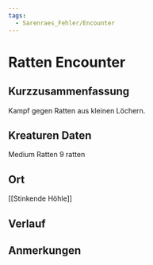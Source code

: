 ```yaml
---
tags:
  - Sarenraes_Fehler/Encounter
---
```

# Ratten Encounter
## Kurzzusammenfassung
Kampf gegen Ratten aus kleinen Löchern.

## Kreaturen Daten
Medium Ratten
9 ratten

## Ort
[[Stinkende Höhle]]

## Verlauf


## Anmerkungen